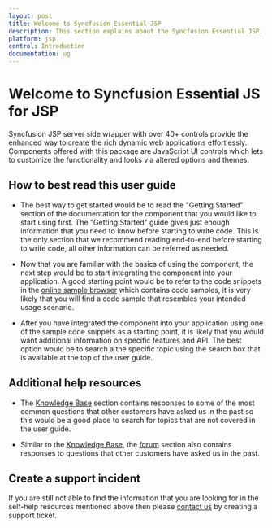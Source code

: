 ```yaml
---
layout: post
title: Welcome to Syncfusion Essential JSP
description: This section explains about the Syncfusion Essential JSP. This Syncfusion JSP is used to create the rich dynamic web content.
platform: jsp
control: Introduction
documentation: ug
---
```


# Welcome to Syncfusion Essential JS for JSP

Syncfusion JSP server side wrapper with over 40+ controls provide the enhanced way to create the rich dynamic web applications effortlessly. Components offered with this package are JavaScript UI controls which lets to customize the functionality and looks via altered options and themes.    

## How to best read this user guide

* The best way to get started would be to read the "Getting Started" section of the documentation for the component that you would like to start using first. The "Getting Started" guide gives just enough information that you need to know before starting to write code. This is the only section that we recommend reading end-to-end before starting to write code, all other information can be referred as needed.

* Now that you are familiar with the basics of using the component, the next step would be to start integrating the component into your application. A good starting point would be to refer to the code snippets in the [online sample browser](https://jsp.syncfusion.com/SampleBrowser/index.jsp#Grids/Grid/default.jsp) which contains code samples, it is very likely that you will find a code sample that resembles your intended usage scenario. 

* After you have integrated the component into your application using one of the sample code snippets as a starting point, it is likely that you would want additional information on specific features and API. The best option would be to search a the specific topic using the search box that is available at the top of the user guide.

## Additional help resources

* The [Knowledge Base](https://www.syncfusion.com/kb/jsp) section contains responses to some of the most common questions that other customers have asked us in the past so this would be a good place to search for topics that are not covered in the user guide.

* Similar to the [Knowledge Base](https://www.syncfusion.com/kb/jsp), the [forum](https://www.syncfusion.com/forums/jsp) section also contains responses to questions that other customers have asked us in the past.

## Create a support incident

If you are still not able to find the information that you are looking for in the self-help resources mentioned above then please [contact us](https://internalsupport.bolddesk.com/agent/tickets/create) by creating a support ticket.

